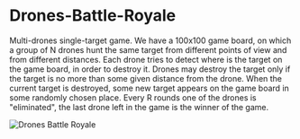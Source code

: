 # Drones-Battle-Royale

Multi-drones single-target game.
We have a 100x100 game board, on which a group of N drones hunt the same target from different points of view and from different distances. Each drone tries to detect where is the target on the game board, in order to destroy it. Drones may destroy the target only if the target is no more than some given distance from the drone. When the current target is destroyed, some new target appears on the game board in some randomly chosen place. Every R rounds one of the drones is "eliminated", the last drone left in the game is the winner of the game.

![Drones Battle Royale](https://user-images.githubusercontent.com/54029458/109411036-c6fe8380-79a7-11eb-84a7-354e8a0f1580.jpeg)
